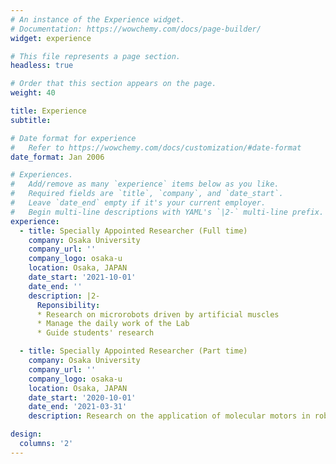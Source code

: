 ```yaml
---
# An instance of the Experience widget.
# Documentation: https://wowchemy.com/docs/page-builder/
widget: experience

# This file represents a page section.
headless: true

# Order that this section appears on the page.
weight: 40

title: Experience
subtitle:

# Date format for experience
#   Refer to https://wowchemy.com/docs/customization/#date-format
date_format: Jan 2006

# Experiences.
#   Add/remove as many `experience` items below as you like.
#   Required fields are `title`, `company`, and `date_start`.
#   Leave `date_end` empty if it's your current employer.
#   Begin multi-line descriptions with YAML's `|2-` multi-line prefix.
experience:
  - title: Specially Appointed Researcher (Full time)
    company: Osaka University
    company_url: ''
    company_logo: osaka-u
    location: Osaka, JAPAN
    date_start: '2021-10-01'
    date_end: ''
    description: |2-
      Reponsibility:
      * Research on microrobots driven by artificial muscles
      * Manage the daily work of the Lab
      * Guide students' research

  - title: Specially Appointed Researcher (Part time)
    company: Osaka University
    company_url: ''
    company_logo: osaka-u
    location: Osaka, JAPAN
    date_start: '2020-10-01'
    date_end: '2021-03-31'
    description: Research on the application of molecular motors in robotics and micro-machining.

design:
  columns: '2'
---
```

